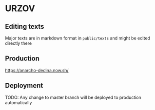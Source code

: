 # URZOV

## Editing texts
Major texts are in markdown format in `public/texts` and might be edited directly there

## Production
https://anarcho-dedina.now.sh/

## Deployment
TODO:
Any change to master branch will be deployed to production automatically
